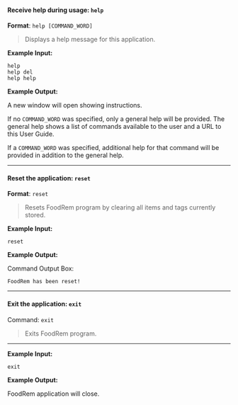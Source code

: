 <!-- markdownlint-disable-file first-line-h1 -->

#### Receive help during usage: `help`

**Format**: `help [COMMAND_WORD]`

> Displays a help message for this application.

**Example Input:**
```text
help
help del
help help
```

**Example Output:**

A new window will open showing instructions.

If no `COMMAND_WORD` was specified, only a general help will be provided.
The general help shows a list of commands available to the user and a URL to this User Guide.

If a `COMMAND_WORD` was specified, additional help for that command will be provided in addition to the general help.

--- 

#### Reset the application: `reset`
**Format**: `reset`

> Resets FoodRem program by clearing all items and tags currently stored.

**Example Input:**

```text
reset
```
**Example Output:**

Command Output Box:
```text
FoodRem has been reset!
```
___

#### Exit the application: `exit`

Command: `exit`

> Exits FoodRem program.

---

**Example Input:**

```text
exit
```

**Example Output:**

FoodRem application will close.
